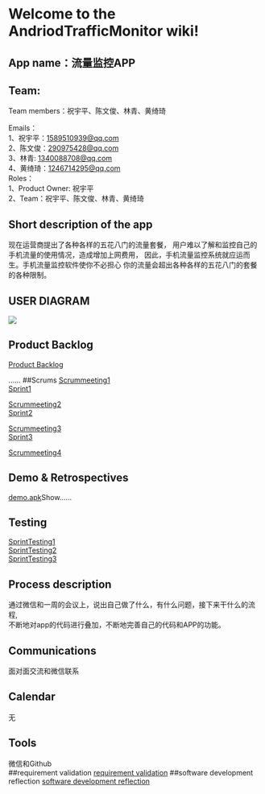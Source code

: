 # Welcome to the AndriodTrafficMonitor wiki!
## App name：流量监控APP
## Team: 
Team members：祝宇平、陈文俊、林青、黄绮琦  
  
Emails：  
1、祝宇平：1589510939@qq.com  
2、陈文俊：290975428@qq.com  
3、林青: 1340088708@qq.com  
4、黄绮琦：1246714295@qq.com  
Roles：  
1、Product Owner: 祝宇平   
2、Team：祝宇平、陈文俊、林青、黄绮琦 

## Short description of the app
现在运营商提出了各种各样的五花八门的流量套餐，
用户难以了解和监控自己的手机流量的使用情况，造成增加上网费用，
因此，手机流量监控系统就应运而生。手机流量监控软件使你不必担心
你的流量会超出各种各样的五花八门的套餐的各种限制。  
	

## USER DIAGRAM
![](http://s9.sinaimg.cn/mw690/003yIIRYzy75LDa9TVC88&690.jpg)
## Product Backlog
[Product Backlog](https://github.com/fighting4/AndroidTrafficMonitor/wiki/Product-Backlog)

……
##Scrums
[Scrummeeting1](https://github.com/fighting4/AndroidTrafficMonitor/wiki/Scrum-meeting1)  
[Sprint1](https://github.com/fighting4/AndroidTrafficMonitor/wiki/SprintPlanning1)  

[Scrummeeting2](https://github.com/fighting4/AndroidTrafficMonitor/wiki/Scrum-meeting2)  
[Sprint2](https://github.com/fighting4/AndroidTrafficMonitor/wiki/SprintPlanning2)  
    
[Scrummeeting3](https://github.com/fighting4/AndroidTrafficMonitor/wiki/Scrum-meeting3)  
[Sprint3](https://github.com/fighting4/AndroidTrafficMonitor/wiki/SpringPlanning3)  

[Scrummeeting4](https://github.com/fighting4/AndroidTrafficMonitor/wiki/Scrum-meeting4)  
 
  
## Demo & Retrospectives
[demo.apk](https://github.com/fighting4/AndroidTrafficMonitor/blob/master/Demo.apk)Show……  
## Testing  
[SprintTesting1]()  
[SprintTesting2]()   
[SprintTesting3]()  
## Process description
通过微信和一周的会议上，说出自己做了什么，有什么问题，接下来干什么的流程,  
不断地对app的代码进行叠加，不断地完善自己的代码和APP的功能。  
## Communications
面对面交流和微信联系  
## Calendar 
无  
## Tools
微信和Github  
##requirement validation
[requirement validation](https://github.com/fighting4/AndroidTrafficMonitor/wiki/requirement-validation)
##software development reflection
[software development reflection](https://github.com/zxluan/youni/wiki/software-development-reflection)